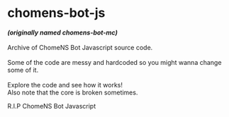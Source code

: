 # chomens-bot-js
***(originally named chomens-bot-mc)***\
\
Archive of ChomeNS Bot Javascript source code.\
\
Some of the code are messy and hardcoded so you might wanna change some of it.\
\
Explore the code and see how it works!\
Also note that the core is broken sometimes.

R.I.P ChomeNS Bot Javascript

